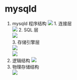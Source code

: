 # mysqld

1.  mysqld 程序结构
    ![](./images/mysqld结构.jpg) 1. 连接层  
     ![](images/连接层.jpg) 2. SQL 层  
     ![](images/sql层.jpg)  
     3. 存储引擎层  
     ![](images/存储引擎层.jpg)  
     ![](images/区页.jpg)
2.  逻辑结构
    ![](images/逻辑结构.jpg)
3.  物理存储结构  
    ![](images/物理存储结构.jpg)
